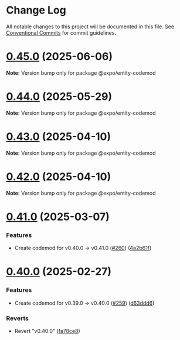 # Change Log

All notable changes to this project will be documented in this file.
See [Conventional Commits](https://conventionalcommits.org) for commit guidelines.

# [0.45.0](https://github.com/expo/entity/compare/v0.44.0...v0.45.0) (2025-06-06)

**Note:** Version bump only for package @expo/entity-codemod





# [0.44.0](https://github.com/expo/entity/compare/v0.43.0...v0.44.0) (2025-05-29)

**Note:** Version bump only for package @expo/entity-codemod





# [0.43.0](https://github.com/expo/entity/compare/v0.42.0...v0.43.0) (2025-04-10)

**Note:** Version bump only for package @expo/entity-codemod





# [0.42.0](https://github.com/expo/entity/compare/v0.41.0...v0.42.0) (2025-04-10)

**Note:** Version bump only for package @expo/entity-codemod





# [0.41.0](https://github.com/expo/entity/compare/v0.40.0...v0.41.0) (2025-03-07)


### Features

* Create codemod for v0.40.0 -> v0.41.0 ([#260](https://github.com/expo/entity/issues/260)) ([4a2b61f](https://github.com/expo/entity/commit/4a2b61f2bd8edfc19109ef4c8ac780eaf0f7795c))





# [0.40.0](https://github.com/expo/entity/compare/v0.39.0...v0.40.0) (2025-02-27)


### Features

* Create codemod for v0.39.0 -> v0.40.0 ([#259](https://github.com/expo/entity/issues/259)) ([d63ddd6](https://github.com/expo/entity/commit/d63ddd65997a441a914a71b158a111339970aeab))


### Reverts

* Revert "v0.40.0" ([fa78ce8](https://github.com/expo/entity/commit/fa78ce84e2f2eb8199e36fd51779fc68905001c0))

